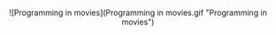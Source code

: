 <p align="center">
![Programming in movies](Programming in movies.gif "Programming in movies")
</p>
